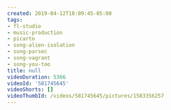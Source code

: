 ```yaml
---
created: 2019-04-12T18:09:45-05:00
tags:
- fl-studio
- music-production
- picarto
- song-alien-isolation
- song-parsec
- song-vagrant
- song-you-too
title: null
videoDuration: 5366
videoId: '581745645'
videoShorts: []
videoThumbId: /videos/581745645/pictures/1583356257
---
```

